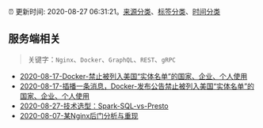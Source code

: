 :alarm_clock: 更新时间: 2020-08-27 06:31:21。[来源分类](../README.md)、[标签分类](../TAGS.md)、[时间分类](../TIMELINE.md)

## 服务端相关


> 关键字：`Nginx`、`Docker`、`GraphQL`、`REST`、`gRPC`



- [2020-08-17-Docker-禁止被列入美国“实体名单”的国家、企业、个人使用](https://www.ershicimi.com/p/ea984f42cc9c18f9f658aed494d5bd3d) 
- [2020-08-17-插播一条消息，Docker-发布公告禁止被列入美国“实体名单”的国家、企业、个人使用](https://www.ershicimi.com/p/3b75282bb059443c14a5b941c4022125) 
- [2020-08-27-技术选型：Spark-SQL-vs-Presto](https://toutiao.io/k/fzf7p0d) 
- [2020-08-07-某Nginx后门分析与重现](https://sec.thief.one/article_content?a_id=041479196ec76d97166265ce0b0d40d1) 